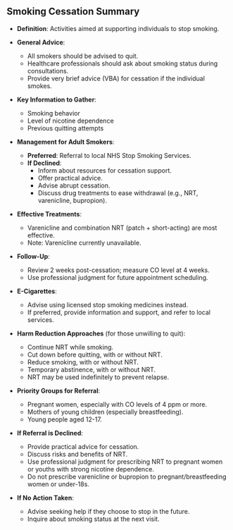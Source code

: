 ## Smoking Cessation Summary

- **Definition**: Activities aimed at supporting individuals to stop smoking.

- **General Advice**: 
  - All smokers should be advised to quit.
  - Healthcare professionals should ask about smoking status during consultations.
  - Provide very brief advice (VBA) for cessation if the individual smokes.

- **Key Information to Gather**:
  - Smoking behavior
  - Level of nicotine dependence
  - Previous quitting attempts

- **Management for Adult Smokers**:
  - **Preferred**: Referral to local NHS Stop Smoking Services.
  - **If Declined**:
    - Inform about resources for cessation support.
    - Offer practical advice.
    - Advise abrupt cessation.
    - Discuss drug treatments to ease withdrawal (e.g., NRT, varenicline, bupropion).

- **Effective Treatments**: 
  - Varenicline and combination NRT (patch + short-acting) are most effective.
  - Note: Varenicline currently unavailable.

- **Follow-Up**:
  - Review 2 weeks post-cessation; measure CO level at 4 weeks.
  - Use professional judgment for future appointment scheduling.

- **E-Cigarettes**:
  - Advise using licensed stop smoking medicines instead.
  - If preferred, provide information and support, and refer to local services.

- **Harm Reduction Approaches** (for those unwilling to quit):
  - Continue NRT while smoking.
  - Cut down before quitting, with or without NRT.
  - Reduce smoking, with or without NRT.
  - Temporary abstinence, with or without NRT.
  - NRT may be used indefinitely to prevent relapse.

- **Priority Groups for Referral**:
  - Pregnant women, especially with CO levels of 4 ppm or more.
  - Mothers of young children (especially breastfeeding).
  - Young people aged 12-17.

- **If Referral is Declined**:
  - Provide practical advice for cessation.
  - Discuss risks and benefits of NRT.
  - Use professional judgment for prescribing NRT to pregnant women or youths with strong nicotine dependence.
  - Do not prescribe varenicline or bupropion to pregnant/breastfeeding women or under-18s.

- **If No Action Taken**:
  - Advise seeking help if they choose to stop in the future.
  - Inquire about smoking status at the next visit.